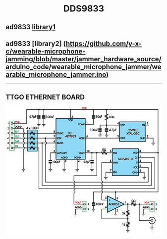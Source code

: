 <h1 align = "center">DDS9833</h1>

## ad9833 [library1](https://www.best-microcontroller-projects.com/ad9833.html) 


## ad9833 [library2] (https://github.com/y-x-c/wearable-microphone-jamming/blob/master/jammer_hardware_source/arduino_code/wearable_microphone_jammer/wearable_microphone_jammer.ino)

***

## TTGO ETHERNET BOARD

![TTGO](doc/schematics.png "DDS SCH")




